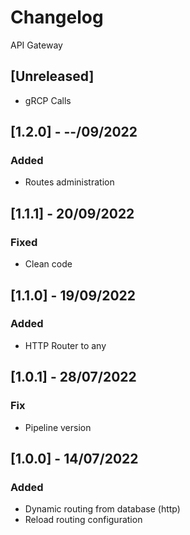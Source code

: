 # Changelog
API Gateway

## [Unreleased]
- gRCP Calls

## [1.2.0] - --/09/2022
### Added
- Routes administration

## [1.1.1] - 20/09/2022
### Fixed
- Clean code

## [1.1.0] - 19/09/2022
### Added
- HTTP Router to any

## [1.0.1] - 28/07/2022
### Fix
- Pipeline version

## [1.0.0] - 14/07/2022
### Added
- Dynamic routing from database (http)
- Reload routing configuration